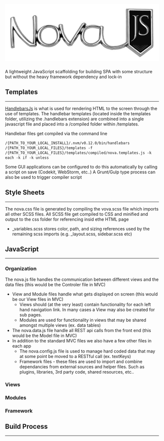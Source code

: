 ![alt text](https://raw.githubusercontent.com/davegillem/nova/master/images/NovaBadge.png "Nova Documentation")
===
A lightweight JavaScript scaffolding for building SPA with some structure but without the heavy framework dependency and lock-in


## Templates
---
[HandlebarsJs](https://handlebarsjs.com/) is what is used for rendering HTML to the screen through the use of templates.
The handlebar templates (located inside the templates folder, utilizing the .handlebars extension) are combined into a single javascript file and placed into a /compiled folder within /templates.

Handlebar files get compiled via the command line

	/{PATH_TO_YOUR_LOCAL_INSTALL}/.nvm/v0.12.0/bin/handlebars /{PATH_TO_YOUR_LOCAL_FILES}/templates -f /{PATH_TO_YOUR_LOCAL_FILES}/templates/compiled/nova.templates.js -k each -k if -k unless

Some GUI applications can be configured to do this automatically by calling a script on save (Codekit, WebStorm, etc..)
A Grunt/Gulp type process can also be used to trigger compiler script

## Style Sheets
---
The nova.css file is generated by compiling the vova.scss file which imports all other SCSS files. All SCSS file get compiled to CSS and minified and output to the css folder for referencing insid ethe HTML page
* _variables.scss stores color, path, and sizing references used by the remaining scss imports (e.g. _layout.scss, sidebar.scss etc)
## JavaScript
---
### Organization
The nova.js file handles the communication between different views and the data files (this would be the Controler file in MVC)
* View and Module files handle what gets displayed on screen (this would be our View files in MVC)
	* ​Views should (at the very least) contain functionality for each left hand navigation link. In many cases a View may also be created for sub pages.
	* Modules are used for functionality in views that may be shared amongst multiple views (ex. data tables)
* The nova.data.js file handle all REST api calls from the front end (this would be the Model file in MVC)
* In addition to the standard MVC files we also have a few other files in each app
	* The nova.config.js file is used to manage hard coded data that may at some point be moved to a RESTful call (ex. textKeys)
	* Framework files - these files are used to import and combine dependancies from external sources and helper files. Such as plugins, libraries, 3rd party code, shared resources, etc..
### Views 
### Modules
### Framework
## Build Process
---